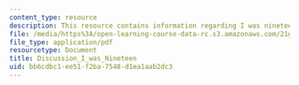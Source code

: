 ```yaml
---
content_type: resource
description: This resource contains information regarding I was nineteen.
file: /media/https%3A/open-learning-course-data-rc.s3.amazonaws.com/21g-056-visual-histories-german-cinema-1945-to-present-fall-2003/bb6cdbc1ee51f2ba7548d1ea1aab2dc3_MIT21G_056F03_i_was_19.pdf
file_type: application/pdf
resourcetype: Document
title: Discussion_I_was_Nineteen
uid: bb6cdbc1-ee51-f2ba-7548-d1ea1aab2dc3
---
```

